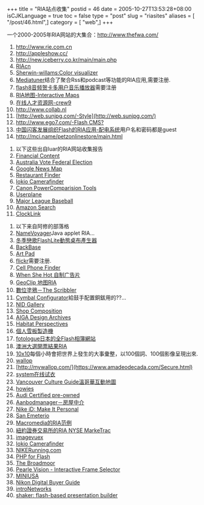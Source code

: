+++
title = "RIA站点收集"
postid = 46
date = 2005-10-27T13:53:28+08:00
isCJKLanguage = true
toc = false
type = "post"
slug = "riasites"
aliases = [ "/post/46.html",]
category = [ "web",]
+++


一个2000-2005年RIA网站的大集合：http://www.thefwa.com/

1.  http://www.rie.com.cn
2.  http://appleshow.cc/
3.  http://new.iceberry.co.kr/main/main.php
4.  [RIAcn](http://riacn.com/index2.asp)
5.  [Sherwin-willams:Color
    visualizer](http://sherlink.sherwin.com/swapp/color_visualizer/index.jsp)
6.  [Mediatuner](http://www.mediatuner.com/)结合了聚合Rss和podcast等功能的RIA应用,需要注册.
7.  [flash8音频贺卡多用户音乐播放器](http://fm.flash8.net/)需要注册
8.  [RIA地图-Interactive
    Maps](http://www.socialexplorer.com/maps/map.asp)
9.  [在线人才资源网-crew9](http://www.crew9.net)
10. <http://www.collab.nl>
11. [http://web.sunjpg.com/-Style](http://web.sunjpg.com/)
12. [http://www.ego7.com/-Flash CMS?](http://www.ego7.com/)
13. [中国闪客发展组织Flash的RIA应用-配电系统](http://www.flashk.org/lobo/applicationDemo/)用户名和密码都是guest
14. <http://mci.name/petzonlinestore/main.html>

<!--more-->

1.  以下这些出自luar的RIA网站收集报告
2.  [Financial
    Content](http://www.financialcontent.com/web/labs/fclab_flash.shtml)
3.  [Australia Vote Federal
    Election](http://www.abc.net.au/elections/federal/2004/electionmaps)
4.  [Google News Map](http://www.marumushi.com/apps/newsmap/newsmap.cfm)
5.  [Restaurant
    Finder](http://coenraets.com/apps/load.jsp?app=restaurant/restaurantv1)
6.  [Iokio Camerafinder](http://www.iokio.biz/demos/camerafinder/)
7.  [Canon PowerComparision
    Tools](http://consumer.usa.canon.com/ir/controller?act=ProductCompareAct&fcategoryid=113)
8.  [Userplane](http://www.userplane.com/)
9.  [Major League Baseball](http://mlb.mlb.com/NASApp/mlb/index.jsp)
10. [Amazon Search](http://www.quasimondo.com/amazonExplorer.php)
11. [ClockLink](http://www.clocklink.com/ENG/gallery.htm)

<!-- -->

1.  以下来自阿修的部落格
2.  [NameVoyager](http://babynamewizard.com/namevoyager/lnv0105.html)Java
    applet RIA...
3.  [冬季戀歌FlashLite動態桌布產生器](http://mobile.iphil.co.kr/lite/Edit/editor2.swf?nocache=e71e0072a26c46168ad10480cefb468c)
4.  [BackBase](http://www.backbase.com/)
5.  [Art Pad](http://artpad.art.com/artpad/painter/)
6.  [flickr](http://www.flickr.com/)需要注册.
7.  [Cell Phone Finder](http://www.myrateplan.com/cellphones/)
8.  [When She Hot 自制广告片](http://www.whensheshot.com/)
9.  [GeoClip 地图RIA](http://www.geoclip.fr/danseuse/geodb_en.php)
10. [數位塗鴉－The Scribbler](http://www.zefrank.com/scribbler/)
11. [Cymbal
    Configurator](http://www.zildjian.com/en%2DUS/products/configurator/)給鼓手配置銅鈸用的??...
12. [NID Gallery](http://www.nagaoka-id.ac.jp/gallery/gallery.html)
13. [Shop Composition](https://www.shopcomposition.com/secure.aspx)
14. [AIGA Design Archives](http://designarchives.aiga.org/)
15. [Habitat
    Perspectives](http://www.marumushi.com/apps/perspectives/perspectives.cfm)
16. [個人雪板製造機](http://www.rideharder.com/buildBoard/buildAboard_V2.html)
17. [fotologue日本的全Flash相簿網站](http://fotologue.jp/)
18. [澳洲大選開票結果RIA](http://www.abc.net.au/elections/federal/2004/electionmaps/)
19. [10x10](http://www.tenbyten.org/10x10.html)每個小時會把世界上發生的大事彙整，以100個詞、100個影像呈現出來.
20. [wallop](http://mywallop.com/)
21. [http://mywallop.com/](https://www.amadeodecada.com/Secure.html)
22. [system在线试衣](http://www.system.co.kr/main/index.htm)
23. [Vancouver Culture
    Guide溫哥華互動地圖](http://powerofdesign.aiga.org/cultureguide/flash_content/index.html)
24. [howies](http://www.howies.co.uk/)
25. [Audi Certified pre-owned](http://www.audicpo.com/)
26. [Aanbodmanager－房屋中介](http://factore2.colo.bit.nl/home/nl.hanzevast/htdocs/aanbodmanager.htm)
27. [Nike iD: Make It
    Personal](http://nikeid.nike.com/nikeid/index.jhtml#home)
28. [San Emeterio](http://www.sanemeterio.com/)
29. [Macromedia的RIA范例](http://apps.macromedia.com/funds/funds.swf)
30. [紐約證券交易所的RIA NYSE
    MarkeTrac](http://marketrac.nyse.com/mt/index.html)
31. [imagevuex](http://www.imagevuex.com/)
32. [Iokio Camerafinder](http://www.iokio.biz/demos/camerafinder/)
33. [NIKERunning.com](http://www.nike.com/nikerunning/)
34. [PHP for Flash](http://www.phpforflash.com/board/index.php)
35. [The
    Broadmoor](http://reservations.ihotelier.com/onescreen.cfm?hotelID=2054)
36. [Pearle Vision - Interactive Frame
    Selector](http://www.pearlevision.com/ifs_files/index.htm)
37. [MINIUSA](http://www.miniusa.com/crm/load_mini.jsp)
38. [Nikon Digital Buyer Guide](http://www.nikon.co.uk/buyers_guide/)
39. [introNetworks](http://apps.macromedia.com/max2003/)
40. [shaker: flash-based presentation builder](http://www.shaker.hu/)

